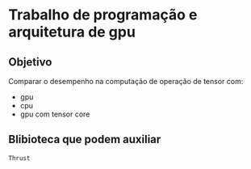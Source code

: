 # Trabalho de  programação e arquitetura de gpu

## Objetivo

Comparar o desempenho na computação de operação de tensor com:
 - gpu
 - cpu
 - gpu com tensor core

 ## Blibioteca que podem auxiliar 
    Thrust